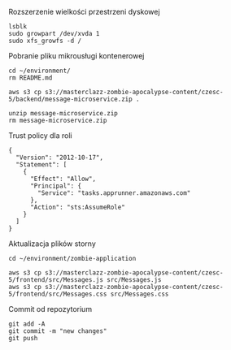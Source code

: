 Rozszerzenie wielkości przestrzeni dyskowej
```
lsblk
sudo growpart /dev/xvda 1
sudo xfs_growfs -d /
```

Pobranie pliku mikrousługi kontenerowej
```
cd ~/environment/
rm README.md

aws s3 cp s3://masterclazz-zombie-apocalypse-content/czesc-5/backend/message-microservice.zip .

unzip message-microservice.zip
rm message-microservice.zip

```

Trust policy dla roli
```
{
  "Version": "2012-10-17",
  "Statement": [
    {
      "Effect": "Allow",
      "Principal": {
        "Service": "tasks.apprunner.amazonaws.com"
      },
      "Action": "sts:AssumeRole"
    }
  ]
}
```

Aktualizacja plików storny
```
cd ~/environment/zombie-application

aws s3 cp s3://masterclazz-zombie-apocalypse-content/czesc-5/frontend/src/Messages.js src/Messages.js
aws s3 cp s3://masterclazz-zombie-apocalypse-content/czesc-5/frontend/src/Messages.css src/Messages.css
```

Commit od repozytorium
```
git add -A
git commit -m "new changes"
git push
```
